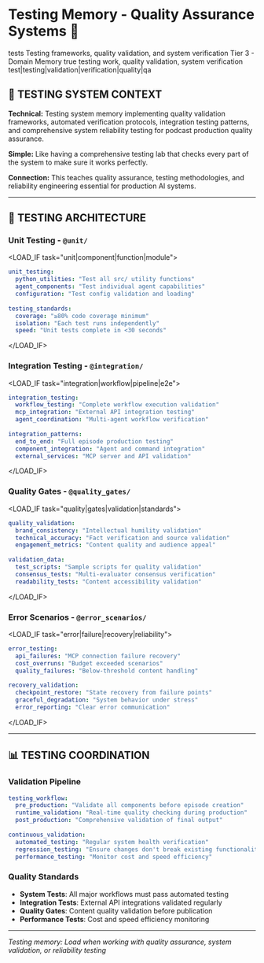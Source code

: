 # Testing Memory - Quality Assurance Systems 🧪

<document type="testing-memory" version="1.0.0" inherits="/CLAUDE.md">
  <metadata>
    <domain>tests</domain>
    <scope>Testing frameworks, quality validation, and system verification</scope>
    <inheritance-level>Tier 3 - Domain Memory</inheritance-level>
    <selective-loading>true</selective-loading>
    <loads-when>testing work, quality validation, system verification</loads-when>
    <triggers>test|testing|validation|verification|quality|qa</triggers>
  </metadata>
</document>

## 🎯 TESTING SYSTEM CONTEXT

**Technical:** Testing system memory implementing quality validation frameworks, automated verification protocols, integration testing patterns, and comprehensive system reliability testing for podcast production quality assurance.

**Simple:** Like having a comprehensive testing lab that checks every part of the system to make sure it works perfectly.

**Connection:** This teaches quality assurance, testing methodologies, and reliability engineering essential for production AI systems.

---

## 🧪 TESTING ARCHITECTURE

### **Unit Testing** - `@unit/`
<LOAD_IF task="unit|component|function|module">
```yaml
unit_testing:
  python_utilities: "Test all src/ utility functions"
  agent_components: "Test individual agent capabilities"  
  configuration: "Test config validation and loading"
  
testing_standards:
  coverage: "≥80% code coverage minimum"
  isolation: "Each test runs independently"
  speed: "Unit tests complete in <30 seconds"
```
</LOAD_IF>

### **Integration Testing** - `@integration/`
<LOAD_IF task="integration|workflow|pipeline|e2e">
```yaml
integration_testing:
  workflow_testing: "Complete workflow execution validation"
  mcp_integration: "External API integration testing"
  agent_coordination: "Multi-agent workflow verification"
  
integration_patterns:
  end_to_end: "Full episode production testing"
  component_integration: "Agent and command integration"
  external_services: "MCP server and API validation"
```
</LOAD_IF>

### **Quality Gates** - `@quality_gates/`
<LOAD_IF task="quality|gates|validation|standards">
```yaml
quality_validation:
  brand_consistency: "Intellectual humility validation"
  technical_accuracy: "Fact verification and source validation"
  engagement_metrics: "Content quality and audience appeal"
  
validation_data:
  test_scripts: "Sample scripts for quality validation"
  consensus_tests: "Multi-evaluator consensus verification"
  readability_tests: "Content accessibility validation"
```
</LOAD_IF>

### **Error Scenarios** - `@error_scenarios/`
<LOAD_IF task="error|failure|recovery|reliability">
```yaml
error_testing:
  api_failures: "MCP connection failure recovery"
  cost_overruns: "Budget exceeded scenarios"
  quality_failures: "Below-threshold content handling"
  
recovery_validation:
  checkpoint_restore: "State recovery from failure points"
  graceful_degradation: "System behavior under stress"
  error_reporting: "Clear error communication"
```
</LOAD_IF>

---

## 📊 TESTING COORDINATION

### **Validation Pipeline**
```yaml
testing_workflow:
  pre_production: "Validate all components before episode creation"
  runtime_validation: "Real-time quality checking during production"
  post_production: "Comprehensive validation of final output"
  
continuous_validation:
  automated_testing: "Regular system health verification"
  regression_testing: "Ensure changes don't break existing functionality"
  performance_testing: "Monitor cost and speed efficiency"
```

### **Quality Standards**
- **System Tests**: All major workflows must pass automated testing
- **Integration Tests**: External API integrations validated regularly
- **Quality Gates**: Content quality validation before publication
- **Performance Tests**: Cost and speed efficiency monitoring

---

*Testing memory: Load when working with quality assurance, system validation, or reliability testing*
